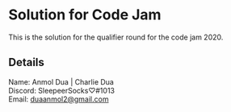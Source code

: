 # Solution for Code Jam
This is the solution for the qualifier round for the code jam 2020.

## Details
Name: Anmol Dua | Charlie Dua\
Discord: SleepeerSocks♡#1013\
Email: duaanmol2@gmail.com
